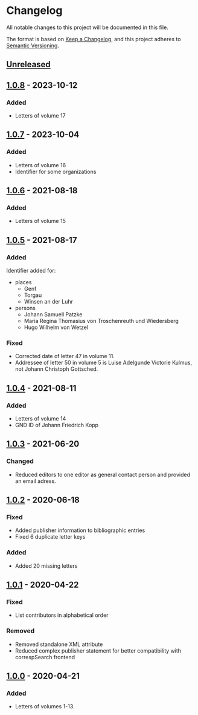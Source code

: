 # Changelog

All notable changes to this project will be documented in this file.

The format is based on [Keep a Changelog](https://keepachangelog.com/en/1.0.0/), and this project adheres to [Semantic Versioning](https://semver.org/spec/v2.0.0.html).

## [Unreleased]

## [1.0.8] - 2023-10-12

### Added

- Letters of volume 17

## [1.0.7] - 2023-10-04

### Added

- Letters of volume 16
- Identifier for some organizations

## [1.0.6] - 2021-08-18

### Added

- Letters of volume 15

## [1.0.5] - 2021-08-17

### Added

Identifier added for:

- places
  - Genf
  - Torgau
  - Winsen an der Luhr
- persons
  - Johann Samuell Patzke
  - Maria Regina Thomasius von Troschenreuth und Wiedersberg
  - Hugo Wilhelm von Wetzel

### Fixed

- Corrected date of letter 47 in volume 11.
- Addressee of letter 50 in volume 5 is Luise Adelgunde Victorie Kulmus, not Johann Christoph Gottsched.

## [1.0.4] - 2021-08-11

### Added

- Letters of volume 14
- GND ID of Johann Friedrich Kopp

## [1.0.3] - 2021-06-20

### Changed

- Reduced editors to one editor as general contact person and provided an email adress.

## [1.0.2] - 2020-06-18

### Fixed

- Added publisher information to bibliographic entries
- Fixed 6 duplicate letter keys

### Added

- Added 20 missing letters

## [1.0.1] - 2020-04-22

### Fixed

- List contributors in alphabetical order

### Removed

- Removed standalone XML attribute
- Reduced complex publisher statement for better compatibility with correspSearch frontend

## [1.0.0] - 2020-04-21

### Added

- Letters of volumes 1-13.

[Unreleased]: https://github.com/saw-leipzig/cmif-gottsched/compare/1.0.8...HEAD
[1.0.8]: https://github.com/saw-leipzig/cmif-gottsched/compare/1.0.7...1.0.8
[1.0.7]: https://github.com/saw-leipzig/cmif-gottsched/compare/1.0.6...1.0.7
[1.0.6]: https://github.com/saw-leipzig/cmif-gottsched/compare/1.0.5...1.0.6
[1.0.5]: https://github.com/saw-leipzig/cmif-gottsched/compare/1.0.4...1.0.5
[1.0.4]: https://github.com/saw-leipzig/cmif-gottsched/compare/1.0.3...1.0.4
[1.0.3]: https://github.com/saw-leipzig/cmif-gottsched/compare/1.0.2...1.0.3
[1.0.2]: https://github.com/saw-leipzig/cmif-gottsched/compare/1.0.1...1.0.2
[1.0.1]: https://github.com/saw-leipzig/cmif-gottsched/compare/1.0.0...1.0.1
[1.0.0]: https://github.com/saw-leipzig/cmif-gottsched/releases/tag/1.0.0
